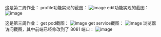 这是第二周作业：
profile功能实现的截图：
![image](https://github.com/ge3m0r/go-learning/assets/155635352/c0de4539-0b88-4958-a264-8ccb5c3461f1)
edit功能实现的截图：
![image](https://github.com/ge3m0r/go-learning/assets/155635352/edefc272-4339-4ec8-9d26-6aeb68bd9272)


这是第三周作业：
get pod截图：
![image](https://github.com/ge3m0r/go-learning/assets/155635352/979f0015-c94a-44de-8b9f-bea5d9ba70d8)
get service截图：
![image](https://github.com/ge3m0r/go-learning/assets/155635352/0e3ba8e0-d4df-47e3-841d-0e290dc483ba)
浏览器访问截图，其中前端已经修改到了 8081 端口：
![image](https://github.com/ge3m0r/go-learning/assets/155635352/6f8a6ef5-bd98-456e-b8b9-82db9b50a8cd)

